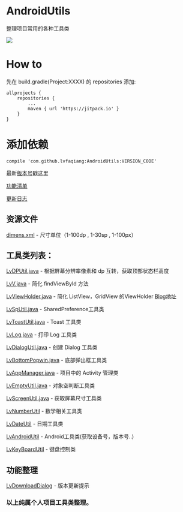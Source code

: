 # AndroidUtils
整理项目常用的各种工具类

[![](https://jitpack.io/v/lvfaqiang/AndroidUtils.svg)](https://jitpack.io/#lvfaqiang/AndroidUtils)

# How to 
先在 build.gradle(Project:XXXX) 的 repositories 添加:

    allprojects {
		repositories {
			...
			maven { url 'https://jitpack.io' }
		}
	}
# 添加依赖
	compile 'com.github.lvfaqiang:AndroidUtils:VERSION_CODE'
	
最新[版本号](https://github.com/lvfaqiang/AndroidUtils/releases)戳这里

[功能清单](https://github.com/lvfaqiang/AndroidUtils/wiki)

[更新日志](https://github.com/lvfaqiang/AndroidUtils/wiki/Log)

## 资源文件
[dimens.xml](https://github.com/lvfaqiang/AndroidUtils/blob/master/library/src/main/res/values/dimens.xml) - 尺寸单位（1-100dp , 1-30sp , 1-100px） 

## 工具类列表：

[LvDPUtil.java](https://github.com/lvfaqiang/AndroidUtils/blob/master/library/src/main/java/com/lvfq/library/utils/LvDPUtil.java) - 根据屏幕分辨率像素和 dp 互转，获取顶部状态栏高度

[LvV.java](https://github.com/lvfaqiang/AndroidUtils/blob/master/library/src/main/java/com/lvfq/library/utils/LvV.java) - 简化 findViewById 方法

[LvViewHolder.java](https://github.com/lvfaqiang/AndroidUtils/blob/master/library/src/main/java/com/lvfq/library/utils/LvViewHolder.java) - 简化 ListView，GridView 的ViewHolder [Blog地址](http://blog.csdn.net/lv_fq/article/details/51913515)

[LvSpUtil.java](https://github.com/lvfaqiang/AndroidUtils/blob/master/library/src/main/java/com/lvfq/library/utils/LvSpUtil.java) - SharedPreference工具类

[LvToastUtil.java](https://github.com/lvfaqiang/AndroidUtils/blob/master/library/src/main/java/com/lvfq/library/utils/LvToastUtil.java) - Toast 工具类

[LvLog.java](https://github.com/lvfaqiang/AndroidUtils/blob/master/library/src/main/java/com/lvfq/library/utils/LvLog.java) - 打印 Log 工具类

[LvDialogUtil.java](https://github.com/lvfaqiang/AndroidUtils/blob/master/library/src/main/java/com/lvfq/library/utils/LvDialogUtil.java) - 创建 Dialog 工具类

[LvBottomPopwin.java](https://github.com/lvfaqiang/AndroidUtils/blob/master/library/src/main/java/com/lvfq/library/utils/LvBottomPopwin.java) - 底部弹出框工具类

[LvAppManager.java](https://github.com/lvfaqiang/AndroidUtils/blob/master/library/src/main/java/com/lvfq/library/utils/LvAppManager.java) - 项目中的 Activity 管理类

[LvEmptyUtil.java](https://github.com/lvfaqiang/AndroidUtils/blob/master/library/src/main/java/com/lvfq/library/utils/LvEmptyUtil.java) - 对象空判断工具类

[LvScreenUtil.java](https://github.com/lvfaqiang/AndroidUtils/blob/master/library/src/main/java/com/lvfq/library/utils/LvScreenUtil.java) - 获取屏幕尺寸工具类

[LvNumberUtil](https://github.com/lvfaqiang/AndroidUtils/blob/master/library/src/main/java/com/lvfq/library/utils/LvNumberUtil.java) - 数学相关工具类

[LvDateUtil](https://github.com/lvfaqiang/AndroidUtils/blob/master/library/src/main/java/com/lvfq/library/utils/LvDateUtil.java) - 日期工具类

[LvAndroidUtil](https://github.com/lvfaqiang/AndroidUtils/blob/master/library/src/main/java/com/lvfq/library/utils/LvAndroidUtil.java) - Android工具类(获取设备号，版本号..)

[LvKeyBoardUtil](https://github.com/lvfaqiang/AndroidUtils/blob/master/library/src/main/java/com/lvfq/library/utils/LvKeyBoardUtil.java) - 键盘控制类

## 功能整理
[LvDownloadDialog](https://github.com/lvfaqiang/AndroidUtils/blob/master/library/src/main/java/com/lvfq/library/utils/LvDownloadDialog.java) - 版本更新提示
### 以上纯属个人项目工具类整理。
